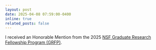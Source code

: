```yaml
---
layout: post
date: 2025-04-08 07:59:00-0400
inline: true
related_posts: false
---
```


I received an Honorable Mention from the 2025 [NSF Graduate Research Fellowship Program (GRFP)](https://www.nsfgrfp.org/).
